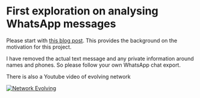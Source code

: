 # First exploration on analysing WhatsApp messages

Please start with [this blog post](http://mobileraj.github.io/2016/10/22/WhatsApp-PS90-Group-Analysis-Part1). This provides the background on the motivation for this project.

I have removed the actual text message and any private information around names and phones. So please follow your own WhatsApp chat export.

There is also a Youtube video of evolving network

[![Network Evolving](https://img.youtube.com/vi/CWOCAl8n50Y/0.jpg)](https://www.youtube.com/watch?v=CWOCAl8n50Y)


